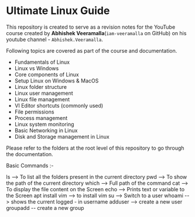 # Ultimate Linux Guide

This repository is created to serve as a revision notes for the YouTube course created by **Abhishek Veeramalla**(`iam-veeramalla` on GitHub) on his youtube channel - `Abhishek.Veeramalla`.

Following topics are covered as part of the course and documentation.

- Fundamentals of Linux
- Linux vs Windows
- Core components of Linux
- Setup Linux on Windows & MacOS
- Linux folder structure
- Linux user management
- Linux file management
- VI Editor shortcuts (commonly used)
- File permissions
- Process management
- Linux system monitoring
- Basic Networking in Linux
- Disk and Storage management in Linux

Please refer to the folders at the root level of this repository to go through the documentation. 

Basic Commands :- 

ls --> To list all the folders present in the current directory 
pwd --> To show the path of the current directory 
which --> Full path of the command 
cat --> To display the file content on the Screen 
echo --> Prints text or variable to the Screen 
apt install vim --> to install vim
su <username> --> Switch to a user
whoami --> shows the current logged - in username 
adduser <username> --> create a new user 
groupadd <groupname> -- create a new group 



